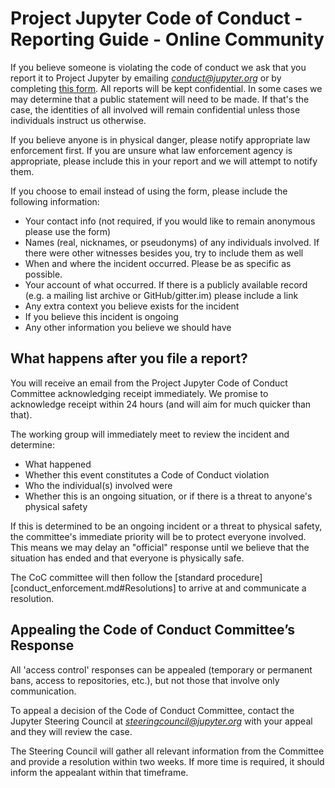 # Project Jupyter Code of Conduct - Reporting Guide - Online Community

If you believe someone is violating the code of conduct we ask that you report
it to Project Jupyter by emailing
[*conduct@jupyter.org*](mailto:conduct@jupyter.org) or by completing [this
form](https://goo.gl/forms/sJzOIie3zde9M71T2). All reports will be kept
confidential. In some cases we may determine that a public statement will need
to be made. If that's the case, the identities of all involved will remain
confidential unless those individuals instruct us otherwise.

If you believe anyone is in physical danger, please notify appropriate law
enforcement first. If you are unsure what law enforcement agency is appropriate,
please include this in your report and we will attempt to notify them.

If you choose to email instead of using the form, please include the following
information:

* Your contact info (not required, if you would like to remain anonymous please
  use the form)
* Names (real, nicknames, or pseudonyms) of any individuals involved. If there
  were other witnesses besides you, try to include them as well
* When and where the incident occurred. Please be as specific as possible.
* Your account of what occurred. If there is a publicly available record (e.g. a
  mailing list archive or GitHub/gitter.im) please include a link
* Any extra context you believe exists for the incident
* If you believe this incident is ongoing
* Any other information you believe we should have


## What happens after you file a report?

You will receive an email from the Project Jupyter Code of Conduct Committee
acknowledging receipt immediately. We promise to acknowledge receipt within 24
hours (and will aim for much quicker than that).

The working group will immediately meet to review the incident and determine:
* What happened
* Whether this event constitutes a Code of Conduct violation
* Who the individual(s) involved were
* Whether this is an ongoing situation, or if there is a threat to anyone's
  physical safety

If this is determined to be an ongoing incident or a threat to physical safety,
the committee's immediate priority will be to protect everyone involved. This
means we may delay an "official" response until we believe that the situation
has ended and that everyone is physically safe.

The CoC committee will then follow the
[standard procedure][conduct_enforcement.md#Resolutions] to arrive at and
communicate a resolution.


## Appealing the Code of Conduct Committee’s Response

All 'access control' responses can be appealed (temporary or permanent bans,
access to repositories, etc.), but not those that involve only communication.

To appeal a decision of the Code of Conduct Committee, contact the Jupyter
Steering Council at
[*steeringcouncil@jupyter.org*](mailto:steeringcouncil@jupyter.org) with your
appeal and they will review the case.

The Steering Council will gather all relevant information from the Committee
and provide a resolution within two weeks.  If more time is required, it should
inform the appealant within that timeframe.
